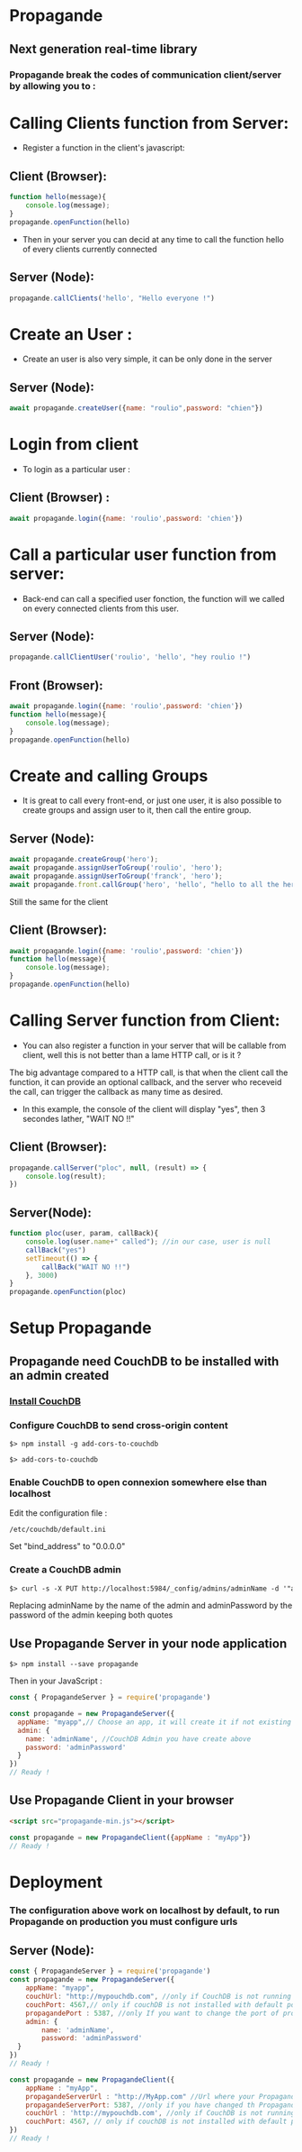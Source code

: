 # Propagande

## Next generation real-time library

### Propagande break the codes of communication client/server by allowing you to :

# Calling Clients function from Server:

 - Register a function in the client's javascript:


## Client (Browser):
```javascript
function hello(message){
    console.log(message);
}
propagande.openFunction(hello)
```
 - Then in your server you can decid at any time to call the function hello of every clients currently connected

## Server (Node): 
```javascript
propagande.callClients('hello', "Hello everyone !")
```



# Create an User : 

 - Create an user is also very simple, it can be only done in the server

## Server (Node): 
```javascript
await propagande.createUser({name: "roulio",password: "chien"})
```

# Login from client

 - To login as a particular user : 

## Client (Browser) : 
```javascript
await propagande.login({name: 'roulio',password: 'chien'})
```

# Call a particular user function from server:

 - Back-end can call a specified user fonction, the function will we called on every connected clients from this user.

## Server (Node):
```javascript
propagande.callClientUser('roulio', 'hello', "hey roulio !")
```
## Front (Browser):
```javascript
await propagande.login({name: 'roulio',password: 'chien'})
function hello(message){
    console.log(message);
}
propagande.openFunction(hello)
```

# Create and calling Groups

 - It is great to call every front-end, or just one user, it is also possible to create groups and assign user to it, then call the entire group.

## Server (Node):
```javascript
await propagande.createGroup('hero');
await propagande.assignUserToGroup('roulio', 'hero');
await propagande.assignUserToGroup('franck', 'hero');
await propagande.front.callGroup('hero', 'hello', "hello to all the heroes !")
```
Still the same for the client
## Client (Browser): 
```javascript
await propagande.login({name: 'roulio',password: 'chien'})
function hello(message){
    console.log(message);
}
propagande.openFunction(hello)
```
# Calling Server function from Client: 

 - You can also register a function in your server that will be callable from client, well this is not better than a lame HTTP call, or is it ?

 The big advantage compared to a HTTP call, is that when the client call the function, it can provide an optional callback, and the server who receveid the call, can trigger the callback as many time as desired.

  - In this example, the console of the client will display "yes", then 3 secondes lather, "WAIT NO !!"

## Client (Browser):
```javascript
propagande.callServer("ploc", null, (result) => {
    console.log(result);
})
```

## Server(Node):
```javascript
function ploc(user, param, callBack){
    console.log(user.name+" called"); //in our case, user is null 
    callBack("yes")
    setTimeout(() => {
        callBack("WAIT NO !!")
    }, 3000)
}
propagande.openFunction(ploc)
```

# Setup Propagande

## Propagande need CouchDB to be installed with an admin created

### [Install CouchDB](http://docs.couchdb.org/en/1.6.1/install/)

### Configure CouchDB to send cross-origin content

```
$> npm install -g add-cors-to-couchdb
```
```
$> add-cors-to-couchdb
```
### Enable CouchDB to open connexion somewhere else than localhost
Edit the configuration file : 
```
/etc/couchdb/default.ini
```
Set "bind_address" to "0.0.0.0"

### Create a CouchDB admin

```html
$> curl -s -X PUT http://localhost:5984/_config/admins/adminName -d '"adminPassword"'
```
Replacing adminName by the name of the admin and adminPassword by the password of the admin keeping both quotes


## Use Propagande Server in your node application
```
$> npm install --save propagande
```
Then in your JavaScript : 
```javascript
const { PropagandeServer } = require('propagande')

const propagande = new PropagandeServer({
  appName: "myapp",// Choose an app, it will create it if not existing yet
  admin: {
    name: 'adminName', //CouchDB Admin you have create above
    password: 'adminPassword'
  }
})
// Ready !
```

## Use Propagande Client in your browser

```html
<script src="propagande-min.js"></script>
```
```javascript
const propagande = new PropagandeClient({appName : "myApp"})
// Ready !
```


# Deployment
### The configuration above work on localhost by default, to run Propagande on production you must configure urls

## Server (Node):
```javascript
const { PropagandeServer } = require('propagande')
const propagande = new PropagandeServer({
    appName: "myapp",
    couchUrl: "http://mypouchdb.com", //only if CouchDB is not running on the same machine as Node
    couchPort: 4567,// only if couchDB is not installed with default port (5984)
    propagandePort : 5387, //only If you want to change the port of propagande socket (5555)
    admin: {
        name: 'adminName',
        password: 'adminPassword'
  }
})
// Ready !
```
```javascript
const propagande = new PropagandeClient({
    appName : "myApp",
    propagandeServerUrl : "http://MyApp.com" //Url where your PropagandeServer is running
    propagandeServerPort: 5387, //only if you have changed th Propagande socket in node
    couchUrl : 'http://mypouchdb.com', //only if CouchDB is not running on the same machine as PropagandeServer
    couchPort: 4567, // only if couchDB is not installed with default port (5984)
})
// Ready !
```